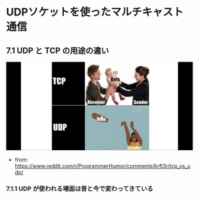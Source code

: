# UDPソケットを使ったマルチキャスト通信

## 7.1 UDP と TCP の用途の違い

![tcp udp](image/a.jpg)

- from: https://www.reddit.com/r/ProgrammerHumor/comments/krft3r/tcp_vs_udp/


### 7.1.1 UDP が使われる場面は昔と今で変わってきている 
